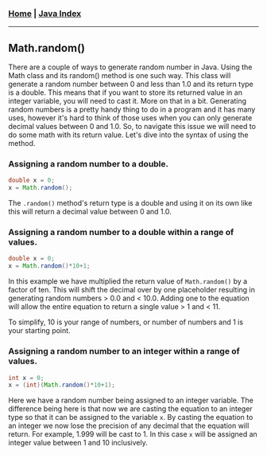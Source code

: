 <!---
layout: page
title: "Math.random"
permalink: https://Carreiroa.github.io/MathRandom/
--->
### [Home](/index) | [Java Index](/JavaIndex)

---

## Math.random()
There are a couple of ways to generate random number in Java. Using the Math class and its random() method is one such way. This class will generate a random number between 0 and less than 1.0 and its return type is a double. This means that if you want to store its returned value in an integer variable, you will need to cast it. More on that in a bit. Generating random numbers is a pretty handy thing to do in a program and it has many uses, however it's hard to think of those uses when you can only generate decimal values between 0 and 1.0. So, to navigate this issue we will need to do some math with its return value. Let's dive into the syntax of using the method.

### Assigning a random number to a double.

```java
double x = 0;
x = Math.random();
```
The ```.random()``` method's return type is a double and using it on its own like this will return a decimal value between 0 and 1.0.

### Assigning a random number to a double within a range of values.

```java
double x = 0;
x = Math.random()*10+1;
```
In this example we have multiplied the return value of ```Math.random()``` by a factor of ten. This will shift the decimal over by one placeholder resulting in generating random numbers > 0.0 and < 10.0. Adding one to the equation will allow the entire equation to return a single value > 1 and < 11.

To simplify, 10 is your range of numbers, or number of numbers and 1 is your starting point.

### Assigning a random number to an integer within a range of values.

```java
int x = 0;
x = (int)(Math.random()*10+1);
```
Here we have a random number being assigned to an integer variable. The difference being here is that now we are casting the equation to an integer type so that it can be assigned to the variable ```x```. By casting the equation to an integer we now lose the precision of any decimal that the equation will return. For example, 1.999 will be cast to 1. In this case ```x``` will be assigned an integer value between 1 and 10 inclusively.